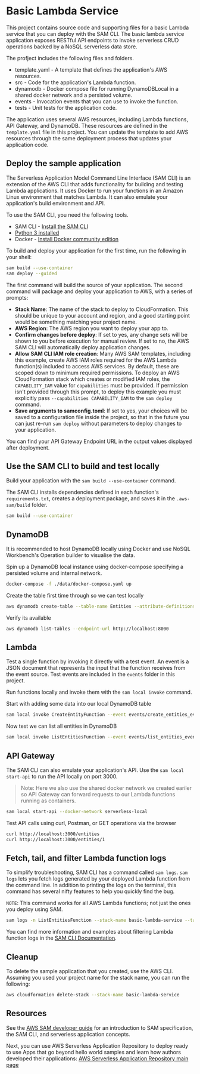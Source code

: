 # Basic Lambda Service

This project contains source code and supporting files for a basic Lambda service that you can deploy with the SAM CLI. The basic lambda service application exposes RESTful API endpoints to invoke serverless CRUD operations backed by a NoSQL serverless data store.

The profject includes the following files and folders.

- template.yaml - A template that defines the application's AWS resources.
- src - Code for the application's Lambda function.
- dynamodb - Docker compose file for running DynamoDBLocal in a shared docker network and a persisted volume.
- events - Invocation events that you can use to invoke the function.
- tests - Unit tests for the application code. 

The application uses several AWS resources, including Lambda functions, API Gateway, and DynamoDB. These resources are defined in the `template.yaml` file in this project. You can update the template to add AWS resources through the same deployment process that updates your application code.

## Deploy the sample application

The Serverless Application Model Command Line Interface (SAM CLI) is an extension of the AWS CLI that adds functionality for building and testing Lambda applications. It uses Docker to run your functions in an Amazon Linux environment that matches Lambda. It can also emulate your application's build environment and API.

To use the SAM CLI, you need the following tools.

* SAM CLI - [Install the SAM CLI](https://docs.aws.amazon.com/serverless-application-model/latest/developerguide/serverless-sam-cli-install.html)
* [Python 3 installed](https://www.python.org/downloads/)
* Docker - [Install Docker community edition](https://hub.docker.com/search/?type=edition&offering=community)

To build and deploy your application for the first time, run the following in your shell:

```bash
sam build --use-container
sam deploy --guided
```

The first command will build the source of your application. The second command will package and deploy your application to AWS, with a series of prompts:

* **Stack Name**: The name of the stack to deploy to CloudFormation. This should be unique to your account and region, and a good starting point would be something matching your project name.
* **AWS Region**: The AWS region you want to deploy your app to.
* **Confirm changes before deploy**: If set to yes, any change sets will be shown to you before execution for manual review. If set to no, the AWS SAM CLI will automatically deploy application changes.
* **Allow SAM CLI IAM role creation**: Many AWS SAM templates, including this example, create AWS IAM roles required for the AWS Lambda function(s) included to access AWS services. By default, these are scoped down to minimum required permissions. To deploy an AWS CloudFormation stack which creates or modified IAM roles, the `CAPABILITY_IAM` value for `capabilities` must be provided. If permission isn't provided through this prompt, to deploy this example you must explicitly pass `--capabilities CAPABILITY_IAM` to the `sam deploy` command.
* **Save arguments to samconfig.toml**: If set to yes, your choices will be saved to a configuration file inside the project, so that in the future you can just re-run `sam deploy` without parameters to deploy changes to your application.

You can find your API Gateway Endpoint URL in the output values displayed after deployment.

## Use the SAM CLI to build and test locally

Build your application with the `sam build --use-container` command.

The SAM CLI installs dependencies defined in each function's `requirements.txt`, creates a deployment package, and saves it in the `.aws-sam/build` folder.

```bash
sam build --use-container
```

## DynamoDB

It is recommended to host DynamoDB locally using Docker and use NoSQL Workbench's Operation builder to visualise the data.

Spin up a DynamoDB local instance using docker-compose specifying a persisted volume and internal network. 

```bash
docker-compose -f ./data/docker-compose.yaml up
```

Create the table first time through so we can test locally
```bash
aws dynamodb create-table --table-name Entities --attribute-definitions AttributeName=PK,AttributeType=S AttributeName=SK,AttributeType=S --key-schema AttributeName=PK,KeyType=HASH AttributeName=SK,KeyType=RANGE --provisioned-throughput ReadCapacityUnits=5,WriteCapacityUnits=5 --endpoint-url http://localhost:8000
```

Verify its available

```bash
aws dynamodb list-tables --endpoint-url http://localhost:8000
```

## Lambda

Test a single function by invoking it directly with a test event. An event is a JSON document that represents the input that the function receives from the event source. Test events are included in the `events` folder in this project.

Run functions locally and invoke them with the `sam local invoke` command.

Start with adding some data into our local DynamoDB table

```bash
sam local invoke CreateEntityFunction --event events/create_entities_event.json --docker-network serverless-local
```

Now test we can list all entities in DynamoDB

```bash
sam local invoke ListEntitiesFunction --event events/list_entities_event.json --docker-network serverless-local
```

## API Gateway

The SAM CLI can also emulate your application's API. Use the `sam local start-api` to run the API locally on port 3000.

>Note: Here we also use the shared docker network we created eariler so API Gateway can forward requests to our Lambda functions running as containers.

```bash
sam local start-api --docker-network serverless-local
```

Test API calls using curl, Postman, or GET operations via the browser

```bash
curl http://localhost:3000/entities
curl http://localhost:3000/entities/1
```

## Fetch, tail, and filter Lambda function logs

To simplify troubleshooting, SAM CLI has a command called `sam logs`. `sam logs` lets you fetch logs generated by your deployed Lambda function from the command line. In addition to printing the logs on the terminal, this command has several nifty features to help you quickly find the bug.

`NOTE`: This command works for all AWS Lambda functions; not just the ones you deploy using SAM.

```bash
sam logs -n ListEntitiesFunction --stack-name basic-lambda-service --tail
```

You can find more information and examples about filtering Lambda function logs in the [SAM CLI Documentation](https://docs.aws.amazon.com/serverless-application-model/latest/developerguide/serverless-sam-cli-logging.html).

## Cleanup

To delete the sample application that you created, use the AWS CLI. Assuming you used your project name for the stack name, you can run the following:

```bash
aws cloudformation delete-stack --stack-name basic-lambda-service
```

## Resources

See the [AWS SAM developer guide](https://docs.aws.amazon.com/serverless-application-model/latest/developerguide/what-is-sam.html) for an introduction to SAM specification, the SAM CLI, and serverless application concepts.

Next, you can use AWS Serverless Application Repository to deploy ready to use Apps that go beyond hello world samples and learn how authors developed their applications: [AWS Serverless Application Repository main page](https://aws.amazon.com/serverless/serverlessrepo/)
